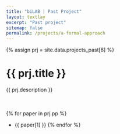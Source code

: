 ```yaml
---
title: "biLAB | Past Project"
layout: textlay
excerpt: "Past project"
sitemap: false
permalink: /projects/a-formal-approach
---
```


{% assign prj = site.data.projects_past[6] %}
# {{ prj.title }}
{{ prj.description }}  
<br><br>

{% for paper in prj.pp %}
* {{ paper[1] }}
{% endfor %}